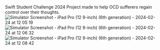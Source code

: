 Swift Student Challenge 2024 Project made to help OCD sufferers regain control over their thoughts.
![Simulator Screenshot - iPad Pro (12 9-inch) (6th generation) - 2024-02-24 at 12 05 19](https://github.com/user-attachments/assets/29985867-7c39-4408-b273-ba35624cfd38)
![Simulator Screenshot - iPad Pro (12 9-inch) (6th generation) - 2024-02-24 at 12 06 32](https://github.com/user-attachments/assets/790aa1eb-5cdf-479d-969b-15c34d100b6b)
![Simulator Screenshot - iPad Pro (12 9-inch) (6th generation) - 2024-02-24 at 12 08 42](https://github.com/user-attachments/assets/782e9b39-ec30-4fb2-b072-c3d9d44389b6)
